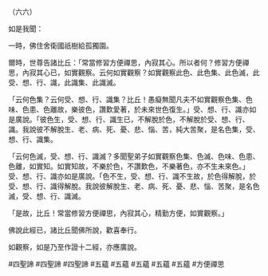 （六六）

如是我聞：

一時，佛住舍衛國祇樹給孤獨園。

爾時，世尊告諸比丘：「常當修習方便禪思，內寂其心。所以者何？修習方便禪思，內寂其心已，如實觀察。云何如實觀察？如實觀察此色、此色集、此色滅，此受、想、行、識，此識集、此識滅。

「云何色集？云何受、想、行、識集？比丘！愚癡無聞凡夫不如實觀察色集、色味、色患、色離故，樂彼色，讚歎愛著，於未來世色復生。」受、想、行、識亦如是廣說。「彼色生，受、想、行、識生已，不解脫於色，不解脫於受、想、行、識。我說彼不解脫生、老、病、死、憂、悲、惱、苦，純大苦聚，是名色集，受、想、行、識集。

「云何色滅，受、想、行、識滅？多聞聖弟子如實觀察色集、色滅、色味、色患、色離，如實知。如實知故，不樂於色，不讚歎色，不樂著色，亦不生未來色。」受、想、行、識亦如是廣說。「色不生，受、想、行、識不生故，於色得解脫，於受、想、行、識得解脫。我說彼解脫生、老、病、死、憂、悲、惱、苦聚，是名色滅，受、想、行、識滅。

「是故，比丘！常當修習方便禪思，內寂其心，精勤方便，如實觀察。」

佛說此經已，諸比丘聞佛所說，歡喜奉行。

如觀察，如是乃至作證十二經，亦應廣說。



#四聖諦
#四聖諦
#四聖諦
#五蘊
#五蘊
#五蘊
#五蘊
#五蘊
#方便禪思
